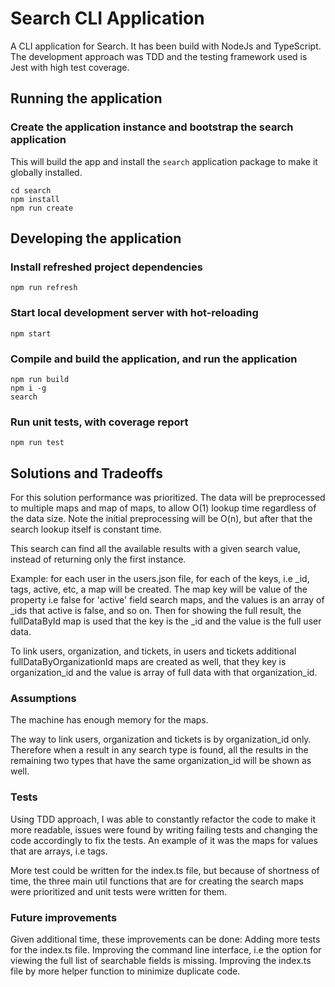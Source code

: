 # Search CLI Application

A CLI application for Search.
It has been build with NodeJs and TypeScript. The development approach was TDD and the testing framework used is Jest with high test coverage.

## Running the application

### Create the application instance and bootstrap the search application
This will build the app and install the `search` application package to make it globally installed.

```
cd search
npm install
npm run create
```

## Developing the application

### Install refreshed project dependencies
```
npm run refresh
```

### Start local development server with hot-reloading
```
npm start
```

### Compile and build the application, and run the application
```
npm run build
npm i -g
search
```

### Run unit tests, with coverage report
```
npm run test
```

## Solutions and Tradeoffs

For this solution performance was prioritized. The data will be preprocessed to multiple maps and map of maps, to allow O(1) lookup time regardless of the data size. Note the initial preprocessing will be O(n), but after that the search lookup itself is constant time. 

This search can find all the available results with a given search value, instead of returning only the first instance. 

Example: for each user in the users.json file, for each of the keys, i.e _id, tags, active, etc, a map will be created. The map key will be value of the property i.e false for 'active' field search maps, and the values is an array of _ids that active is false, and so on. Then for showing the full result, the fullDataById map is used that the key is the _id and the value is the full user data. 

To link users, organization, and tickets, in users and tickets additional fullDataByOrganizationId maps are created as well, that they key is organization_id and the value is array of full data with that organization_id. 

### Assumptions
The machine has enough memory for the maps. 

The way to link users, organization and tickets is by organization_id only. Therefore when a result in any search type is found, all the results in the remaining two types that have the same organization_id will be shown as well. 

### Tests
Using TDD approach, I was able to constantly refactor the code to make it more readable, issues were found by writing failing tests and changing the code accordingly to fix the tests. An example of it was the maps for values that are arrays, i.e tags. 

More test could be written for the index.ts file, but because of shortness of time, the three main util functions that are for creating the search maps were prioritized and unit tests were written for them.

### Future improvements
Given additional time, these improvements can be done: 
Adding more tests for the index.ts file.
Improving the command line interface, i.e the option for viewing the full list of searchable fields is missing. 
Improving the index.ts file by more helper function to minimize duplicate code.